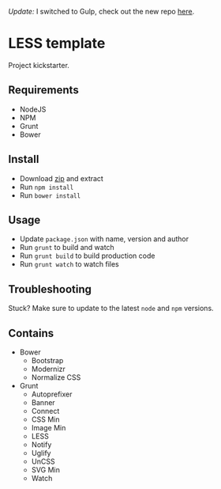 *Update:* I switched to Gulp, check out the new repo [here](https://github.com/lekkerduidelijk/Gulp-Template).

LESS template
=============

Project kickstarter.

## Requirements

* NodeJS
* NPM
* Grunt
* Bower

## Install

* Download [zip](https://github.com/lekkerduidelijk/less-template/archive/master.zip) and extract
* Run <code>npm install</code>
* Run <code>bower install</code>

## Usage

* Update <code>package.json</code> with name, version and author
* Run <code>grunt</code> to build and watch
* Run <code>grunt build</code> to build production code
* Run <code>grunt watch</code> to watch files

## Troubleshooting

Stuck? Make sure to update to the latest <code>node</code> and <code>npm</code> versions.

## Contains

* Bower
  * Bootstrap
  * Modernizr
  * Normalize CSS
* Grunt
  * Autoprefixer
  * Banner
  * Connect
  * CSS Min
  * Image Min
  * LESS
  * Notify
  * Uglify
  * UnCSS
  * SVG Min
  * Watch




